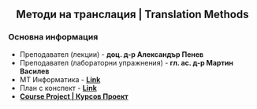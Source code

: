 <h2 align="center">Методи на транслация | Translation Methods</h2>

### Основна информация
* Преподавател (лекции) - **доц. д-р Александър Пенев**
* Преподавател (лабораторни упражнения) - **гл. ас. д-р Мартин Василев**
* МТ Информатика - [**Link**](https://www.alexander-penev.info/en/node/162)
* План с конспект - [**Link**](https://github.com/rythm-net/PU-Informatics/blob/main/IV%20%D0%BA%D1%83%D1%80%D1%81/I%20%D1%81%D0%B5%D0%BC%D0%B5%D1%81%D1%82%D1%8A%D1%80/%D0%9C%D0%B5%D1%82%D0%BE%D0%B4%D0%B8%20%D0%BD%D0%B0%20%D1%82%D1%80%D0%B0%D0%BD%D1%81%D0%BB%D0%B0%D1%86%D0%B8%D1%8F/%D0%9A%D0%BE%D0%BD%D1%81%D0%BF%D0%B5%D0%BA%D1%82%20-%20%D0%9C%D0%B5%D1%82%D0%BE%D0%B4%D0%B8%20%D0%BD%D0%B0%20%D1%82%D1%80%D0%B0%D0%BD%D1%81%D0%BB%D0%B0%D1%86%D0%B8%D1%8F%20(2023-2024).pdf)
* [**Course Project | Курсов Проект**](https://github.com/rythm-net/Compiler-Project/tree/main)
